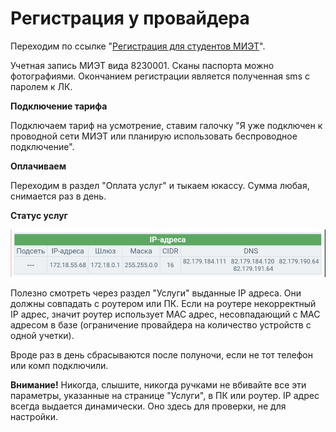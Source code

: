 # Регистрация у провайдера

Переходим по ссылке "[Регистрация для студентов МИЭТ](https://stat.onplus.ru/miet)". 

Учетная запись МИЭТ вида 8230001. Сканы паспорта можно фотографиями. Окончанием регистрации является полученная sms с паролем к ЛК.

__Подключение тарифа__

Подключаем тариф на усмотрение, ставим галочку "Я уже подключен к проводной сети МИЭТ или планирую использовать беспроводное подключение".

__Оплачиваем__

Переходим в раздел "Оплата услуг" и тыкаем юкассу. Сумма любая, снимается раз в день.

__Статус услуг__

<img src="img/image19.png">

Полезно смотреть через раздел "Услуги" выданные IP адреса. Они должны совпадать с роутером или ПК. Если на роутере некорректный IP адрес, значит роутер использует MAC адрес, несовпадающий с MAC адресом в базе (ограничение провайдера на количество устройств с одной учетки).

Вроде раз в день сбрасываются после полуночи, если не тот телефон или комп подключили.

__Внимание!__ Никогда, слышите, никогда ручками не вбивайте все эти параметры, указанные на странице "Услуги", в ПК или роутер. IP адрес всегда выдается динамически. Оно здесь для проверки, не для настройки.